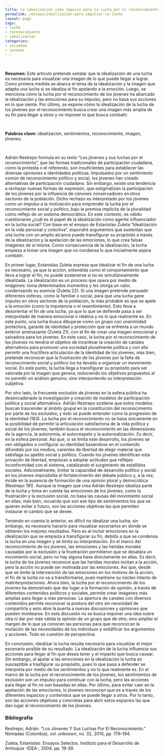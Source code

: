 ```yaml
---
title: La idealización como impulso para la lucha por el reconocimiento
permalink: /essays/idealizacion-para-impulsar-la-lucha
layout: page
tags: 
- lucha
- reconocimiento
- idealizacion
categories:
- sociedad
- jovenes
---
```

<br>

**Resumen:**  Este artículo pretende señalar que la idealización de una lucha es necesaria para visualizar una imagen de lo que puede llegar a lograr. Como primera medida se abarca el tema de la idealización y la imagen que adapta una lucha si se idealiza el fin apelando a la emoción. Luego, se menciona cómo la lucha por el reconocimiento de los jóvenes ha abarcado la idealización y las emociones para su impulso, pero no basa sus acciones en lo que siente. Por último, se expone cómo la idealización de la lucha de los jóvenes por el reconocimiento busca crear una imagen más amplia de su fin para llegar a otros y no imponer lo que busca combatir. 

<br> 

**Palabras clave:** idealización, sentimientos, reconocimiento, imagen, jóvenes.  

<br>

Adrián Restrepo formula en su texto “Los jóvenes y sus luchas por el reconocimiento”, que las formas tradicionales de participación ciudadana, como la protesta o el referendo, son insuficientes para establecer las diversas opiniones e identidades políticas. Impulsados por un sentimiento común de reconocimiento político y social, los jóvenes han creado alternativas de participación ciudadana. Sin embargo, existe una tendencia a rechazar nuevas formas de expresión, que estigmatizan la participación de los jóvenes por la influencia de cánones conservadores en otros sectores de la población. Dicho rechazo es interpretado por los jóvenes como un impulso a la motivación para emprender la lucha por el reconocimiento social y político, bajo la premisa implícita de la pluralidad como reflejo de un sistema democrático. En este contexto, es válido cuestionarse ¿cuál es el papel de la idealización como agente influenciador en la lucha social? Con base en el ensayo de Estanislao Zuleta “Idealización en la vida personal y colectiva”, expondré argumentos que sustentan que una lucha con un amplio alcance puede transfigurar su propósito a través de la idealización y la apelación de las emociones, lo que crea falsas imágenes de sí misma. Como consecuencia de la idealización, la lucha empieza a tomar una imagen que no condensa lo que inicialmente aspira combatir. 


En primer lugar, Estanislao Zuleta expresa que idealizar el fin de una lucha es necesario, ya que la acción, entendida como el comportamiento que lleva a lograr el fin, no puede sostenerse si no es simultáneamente idealizada. La idealización es un proceso que opera por medio de imágenes: toma determinados momentos y les otorga un valor, condensando su esencia (Zuleta 22). Si una imagen pretende persuadir diferentes esferas, como la familiar o social, para que una lucha gane impulso en otros sectores de la población, lo más probable es que se apele a la emoción (como la impotencia o el resentimiento). Esto lleva a desorientar el fin de una lucha, ya que lo que se defiende pasa a ser interpretado de manera emocional o relativa y no lo que realmente es. En este punto, una lucha busca dibujarse como un grupo con unanimidad protectora, garante de identidad y protección que se enfrenta a un mundo exterior amenazante (Zuleta 21), con el fin de crear una imagen emocional y salvadora para los jóvenes. En este caso, la lucha por el reconocimiento de los jóvenes no tendría el objetivo de incentivar la creación de canales alternativos para promover una sociedad pluralmente política y con ello permitir una fructífera articulación de la identidad de los jóvenes; más bien, pretende reconocer que la frustración de los jóvenes por la falta de reconocimiento social y político los ha llevado a organizar un movimiento social. En este punto, la lucha llega a transfigurar su propósito para ser valorada por la imagen que genera, reduciendo los objetivos propuestos al no permitir un análisis genuino; sino interponiendo su interpretación subjetiva.  


Por otro lado, la frecuente exclusión de jóvenes en la esfera pública ha desencadenado la investigación y creación de modelos de participación política y social alternativos. Adrián Restrepo sostiene que estos modelos buscan trascender al ámbito grupal en la constitución del reconocimiento por parte de los excluidos; y esto se puede entender como la progresión de la identidad (183). La lucha por el reconocimiento no se basa únicamente en la posibilidad de permitir la articulación satisfactoria de la vida política y social de los jóvenes; también busca el reconocimiento en las dimensiones de la agencia, la autonomía, el autorrespeto y la autorrealización. Es decir, en la esfera personal. Así que, si se limita este desarrollo, los jóvenes se ven obligados a configurar su identidad basándose en el contenido difundido por los medios, carentes de libertad de elegir material que satisfaga su apetito social y político. Cuando los jóvenes identifican esta privación de libertad, empiezan a adoptar actitudes que reflejan inconformidad con el sistema, catalizando el surgimiento de estallidos sociales. Adicionalmente, limitar la capacidad de desarrollo político y social en los jóvenes imposibilita el fortalecimiento del debate público y, a la vez, incide en la ausencia de formación de una opinión plural y democrática (Restrepo 191). Aunque la imagen que crea Adrián Restrepo idealiza parte de la lucha y toma en cuenta las emociones de los jóvenes, como la frustración y la exclusión social, no basa las causas del movimiento social en ellas; más bien, recuerda que son ese tipo de sentimientos los que se quieren evitar a futuro, son las acciones objetivas las que permiten instaurar el cambio que se desee.  

 

Teniendo en cuenta lo anterior, es difícil no idealizar una lucha; sin embargo, es necesario hacerlo para visualizar escenarios en donde se obtienen los mejores resultados. Pero es al incluir emociones en la idealización que se empieza a transfigurar su fin, debido a que se condensa la lucha en una imagen y se limita su interpretación. En el marco del reconocimiento de los jóvenes, las emociones y las heridas morales causadas por la exclusión y la frustración permitieron que se desatara un movimiento social, pero no hay alguna base directamente en ellas. Es decir, la lucha de los jóvenes reconoce que las heridas morales incitan a la acción, pero la acción no puede ser motivada por las emociones. Así que, desde que se limite la intervención de las emociones en los motivos de la acción, el fin de la lucha no va a transformarse, pues mantiene su núcleo intacto de malinterpretaciones. Ahora bien, la lucha por el reconocimiento de los jóvenes ha demostrado que dar lugar a la formación de opinión, a través de diferentes contenidos políticos y sociales, permite crear imágenes más amplias para llegar a más personas. La apertura de canales con diversos contenidos permite reconocer la postura del otro sin necesidad de compartirla y esto abre la puerta a nuevas discusiones y opiniones que pueden moldearse. En esta discusión no se busca imponer una idea sobre otra ni dar por más válida la opinión de un grupo que de otro; sino ampliar el margen de lo que ya conocen las personas para que reconozcan la mutación de las necesidades de los individuos y solidificar los argumentos y acciones. Todo es cuestión de perspectiva.  

En conclusión, idealizar la lucha resulta necesario para visualizar el mejor escenario posible de su resultado. La idealización de la lucha influencia sus acciones para llegar al fin que desea tener y el impacto que busca causar. Sin embargo, al apelar a las emociones en la idealización la lucha es susceptible a trasfigurar su propósito, pues lo que pasa a defender se interpreta por medio de los sentimientos y no lo que realmente es. En el marco de la lucha por el reconocimiento de los jóvenes, los sentimientos de exclusión son un impulso para continuar con la lucha, pero las acciones para llegar al fin no son basadas en ellas. Por último, para evitar caer en la apelación de las emociones, lo jóvenes reconocen que es a través de los diferentes espacios y contenidos que se puede llegar a otros. Por lo tanto, son las acciones objetivas y concretas para abrir estos espacios las que dan lugar al reconocimiento de los jóvenes.  


### Bibliografía 

Restrepo, Adrián. “Los Jóvenes Y Sus Luchas Por El Reconocimiento.” Nómadas (Colombia), vol. unknown, no. 32, 2010, pp. 179–194. 


Zuleta, Estanislao. Ensayos Selectos. Instituto para el Desarrollo de Antioquia -IDEA-, 2004. pp. 19-39. 